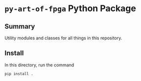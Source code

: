 # `py-art-of-fpga` Python Package
## Summary
Utility modules and classes for all things in this repository.

## Install
In this directory, run the command
```sh
pip install .
```